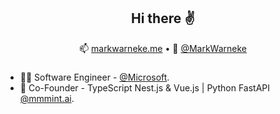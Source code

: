 <h2 align="center">Hi there ✌️</h2>
<p align="center">
  📫 <a href="https://markwarneke.me">markwarneke.me</a> •
  🐤 <a href="https://twitter.com/MarkWarneke">@MarkWarneke</a>
</p>

### 

- 👨‍💻 Software Engineer - [@Microsoft](https://microsoft.com).
- 🥚 Co-Founder - TypeScript Nest.js & Vue.js | Python FastAPI [@mmmint.ai](https://github.com/mmmint-ai).
